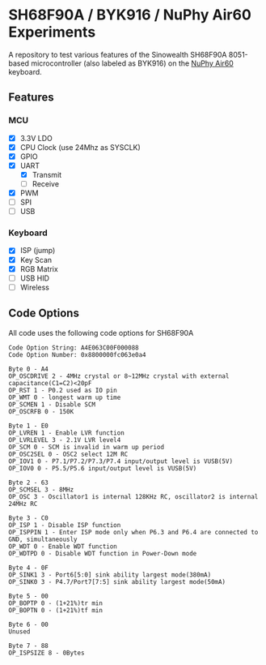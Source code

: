 # SH68F90A / BYK916 / NuPhy Air60 Experiments

A repository to test various features of the Sinowealth SH68F90A 8051-based microcontroller (also labeled as BYK916) on the [NuPhy Air60](https://nuphy.com/products/air60) keyboard.

## Features

### MCU

- [x] 3.3V LDO
- [x] CPU Clock (use 24Mhz as SYSCLK)
- [x] GPIO
- [x] UART
    - [x] Transmit
    - [ ] Receive
- [x] PWM
- [ ] SPI
- [ ] USB

### Keyboard

- [x] ISP (jump)
- [x] Key Scan
- [x] RGB Matrix
- [ ] USB HID
- [ ] Wireless

## Code Options

All code uses the following code options for SH68F90A

```
Code Option String: A4E063C00F000088
Code Option Number: 0x8800000fc063e0a4

Byte 0 - A4
OP_OSCDRIVE 2 - 4MHz crystal or 8~12MHz crystal with external capacitance(C1=C2)<20pF
OP_RST 1 - P0.2 used as IO pin
OP_WMT 0 - longest warm up time
OP_SCMEN 1 - Disable SCM
OP_OSCRFB 0 - 150K

Byte 1 - E0
OP_LVREN 1 - Enable LVR function
OP_LVRLEVEL 3 - 2.1V LVR level4
OP_SCM 0 - SCM is invalid in warm up period
OP_OSC2SEL 0 - OSC2 select 12M RC
OP_IOV1 0 - P7.1/P7.2/P7.3/P7.4 input/output level is VUSB(5V)
OP_IOV0 0 - P5.5/P5.6 input/output level is VUSB(5V)

Byte 2 - 63
OP_SCMSEL 3 - 8MHz
OP_OSC 3 - Oscillator1 is internal 128KHz RC, oscillator2 is internal 24MHz RC

Byte 3 - C0
OP_ISP 1 - Disable ISP function
OP_ISPPIN 1 - Enter ISP mode only when P6.3 and P6.4 are connected to GND, simultaneously
OP_WDT 0 - Enable WDT function
OP_WDTPD 0 - Disable WDT function in Power-Down mode

Byte 4 - 0F
OP_SINK1 3 - Port6[5:0] sink ability largest mode(380mA)
OP_SINK0 3 - P4.7/Port7[7:5] sink ability largest mode(50mA)

Byte 5 - 00
OP_BOPTP 0 - (1+21%)tr min
OP_BOPTN 0 - (1+21%)tf min

Byte 6 - 00
Unused

Byte 7 - 88
OP_ISPSIZE 8 - 0Bytes
```
